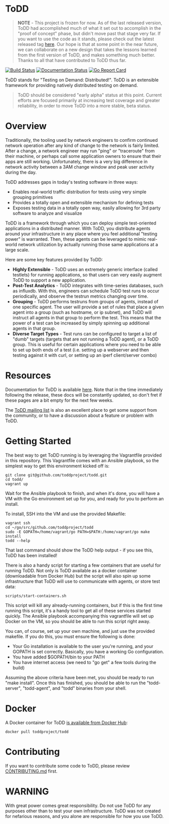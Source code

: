 ToDD
====

> **NOTE** - This project is frozen for now. As of the last released version, ToDD had accomplished much of what it set out to accomplish in the "proof of concept" phase, but didn't move past that stage very far. If you want to use the code as it stands, please check out the latest released tag [here](https://github.com/toddproject/todd/releases/tag/before-rebuild). Our hope is that at some point in the near future, we can collaborate on a new design that takes the lessons learned from the first version of ToDD, and makes something much better. Thanks to all that have contributed to ToDD thus far.

[![Build Status](https://travis-ci.org/toddproject/todd.svg?branch=master)](https://travis-ci.org/toddproject/todd)
[![Documentation Status](https://readthedocs.org/projects/todd/badge/?version=latest)](http://todd.readthedocs.org/en/latest/?badge=latest)
[![Go Report Card](https://goreportcard.com/badge/github.com/toddproject/todd)](https://goreportcard.com/report/github.com/toddproject/todd)

ToDD stands for "Testing on Demand: Distributed!". ToDD is an extensible framework for providing natively distributed testing on demand.

> ToDD should be considered "early alpha" status at this point. Current efforts are focused primarily at increasing test coverage and greater reliability, in order to move ToDD into a more stable, beta status.

# Overview

Traditionally, the tooling used by network engineers to confirm continued network operation after any kind of change to the network is fairly limited. After a change, a network engineer may run "ping" or "traceroute" from their machine, or perhaps call some application owners to ensure that their apps are still working. Unfortunately, there is a very big difference in network activity between a 3AM change window and peak user activity during the day.

ToDD addresses gaps in today's testing software in three ways:

- Enables real-world traffic distribution for tests using very simple grouping primitives
- Provides a totally open and extensible mechanism for defining tests
- Exposes testing data in a totally open way, easily allowing for 3rd party software to analyze and visualize

ToDD is a framework through which you can deploy simple test-oriented applications in a distributed manner. With ToDD, you distribute agents around your infrastructure in any place where you feel additional "testing power" is warranted. Then, these agents can be leveraged to mimic real-world network utilization by actually running those same applications at a large scale.

Here are some key features provided by ToDD:

- **Highly Extensible** - ToDD uses an extremely generic interface (called testlets) for running applications, so that users can very easily augment ToDD to support a new application.
- **Post-Test Analytics** - ToDD integrates with time-series databases, such as influxdb. With this, engineers can schedule ToDD test runs to occur periodically, and observe the testrun metrics changing over time.
- **Grouping** - ToDD performs testruns from groups of agents, instead of one specific agent. The user will provide a set of rules that place a given agent into a group (such as hostname, or ip subnet), and ToDD will instruct all agents in that group to perform the test. This means that the power of a test can be increased by simply spinning up additional agents in that group.
- **Diverse Target Types** - Test runs can be configured to target a list of "dumb" targets (targets that are not running a ToDD agent), or a ToDD group. This is useful for certain applications where you need to be able to set up both ends of a test (i.e. setting up a webserver and then testing against it with curl, or setting up an iperf client/server combo)

# Resources

Documentation for ToDD is available [here](http://todd.readthedocs.org/en/latest/). Note that in the time immediately following the release, these docs will be constantly updated, so don't fret if these pages are a bit empty for the next few weeks.

The [ToDD mailing list](https://groups.google.com/forum/#!forum/todd-dev) is also an excellent place to get some support from the community, or to have a discussion about a feature or problem with ToDD.

# Getting Started

The best way to get ToDD running is by leveraging the Vagrantfile provided in this repository. This Vagrantfile comes with an Ansible playbook, so the simplest way to get this environment kicked off is:

    git clone git@github.com/toddproject/todd.git
    cd todd/
    vagrant up

Wait for the Ansible playbook to finish, and when it's done, you will have a VM with the Go environment set up for you, and ready for you to perform an install.

To install, SSH into the VM and use the provided Makefile:

    vagrant ssh
    cd ~/go/src/github.com/toddproject/todd
    sudo -E GOPATH=/home/vagrant/go PATH=$PATH:/home/vagrant/go make install
    todd --help

That last command should show the ToDD help output - if you see this, ToDD has been installed!

There is also a handy script for starting a few containers that are useful for running ToDD. Not only is ToDD available as a docker container (downloadable from Docker Hub) but the script will also spin up some infrastructure that ToDD will use to communicate with agents, or store test data:

    scripts/start-containers.sh

This script will kill any already-running containers, but if this is the first time running this script, it's a handy tool to get all of these services started quickly. The Ansible playbook accompanying this vagrantfile will set up Docker on the VM, so you should be able to run this script right away.

You can, of course, set up your own machine, and just use the provided makefile. If you do this, you must ensure the following is done:

- Your Go installation is available to the user you're running, and your GOPATH is set correctly. Basically, you have a working Go configuration.
- You have added $GOPATH/bin to your PATH
- You have internet access (we need to "go get" a few tools during the build)

Assuming the above criteria have been met, you should be ready to run "make install". Once this has finished, you should be able to run the "todd-server", "todd-agent", and "todd" binaries from your shell.

# Docker

A Docker container for ToDD [is available from Docker Hub](https://hub.docker.com/r/toddproject/todd/):

    docker pull toddproject/todd

# Contributing

If you want to contribute some code to ToDD, please review [CONTRIBUTING.md](https://github.com/toddproject/todd/blob/master/CONTRIBUTING.md) first.

# WARNING

With great power comes great responsibility. Do not use ToDD for any purposes other than to test your own infrastructure. ToDD was not created for nefarious reasons, and you alone are responsible for how you use ToDD.
